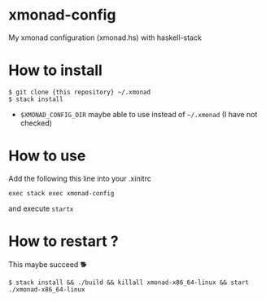 # xmonad-config
My xmonad configuration (xmonad.hs) with haskell-stack


# How to install

```shell
$ git clone {this repository} ~/.xmonad
$ stack install
```

- `$XMONAD_CONFIG_DIR` maybe able to use instead of `~/.xmonad` (I have not checked)


# How to use
Add the following this line into your .xinitrc

```shell
exec stack exec xmonad-config
```

and execute `startx`


# How to restart ?
This maybe succeed :dog2:

```console
$ stack install && ./build && killall xmonad-x86_64-linux && start ./xmonad-x86_64-linux
```
